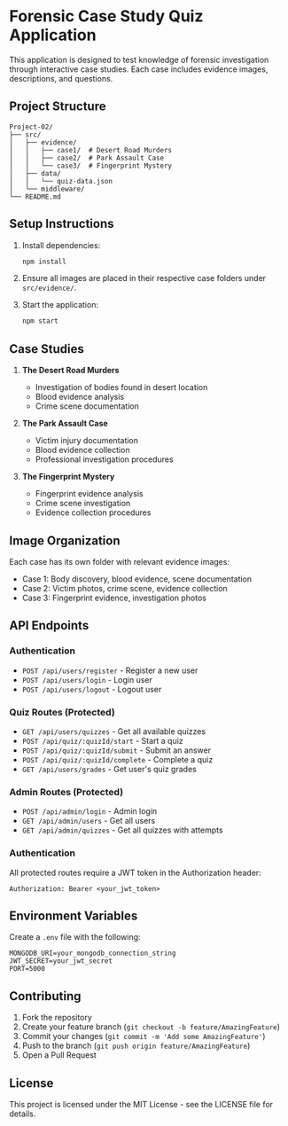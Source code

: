 # Forensic Case Study Quiz Application

This application is designed to test knowledge of forensic investigation through interactive case studies. Each case includes evidence images, descriptions, and questions.

## Project Structure

```
Project-02/
├── src/
│   ├── evidence/
│   │   ├── case1/  # Desert Road Murders
│   │   ├── case2/  # Park Assault Case
│   │   └── case3/  # Fingerprint Mystery
│   ├── data/
│   │   └── quiz-data.json
│   └── middleware/
└── README.md
```

## Setup Instructions

1. Install dependencies:
   ```bash
   npm install
   ```

2. Ensure all images are placed in their respective case folders under `src/evidence/`.

3. Start the application:
   ```bash
   npm start
   ```

## Case Studies

1. **The Desert Road Murders**
   - Investigation of bodies found in desert location
   - Blood evidence analysis
   - Crime scene documentation

2. **The Park Assault Case**
   - Victim injury documentation
   - Blood evidence collection
   - Professional investigation procedures

3. **The Fingerprint Mystery**
   - Fingerprint evidence analysis
   - Crime scene investigation
   - Evidence collection procedures

## Image Organization

Each case has its own folder with relevant evidence images:
- Case 1: Body discovery, blood evidence, scene documentation
- Case 2: Victim photos, crime scene, evidence collection
- Case 3: Fingerprint evidence, investigation photos

## API Endpoints

### Authentication
- `POST /api/users/register` - Register a new user
- `POST /api/users/login` - Login user
- `POST /api/users/logout` - Logout user

### Quiz Routes (Protected)
- `GET /api/users/quizzes` - Get all available quizzes
- `POST /api/quiz/:quizId/start` - Start a quiz
- `POST /api/quiz/:quizId/submit` - Submit an answer
- `POST /api/quiz/:quizId/complete` - Complete a quiz
- `GET /api/users/grades` - Get user's quiz grades

### Admin Routes (Protected)
- `POST /api/admin/login` - Admin login
- `GET /api/admin/users` - Get all users
- `GET /api/admin/quizzes` - Get all quizzes with attempts

### Authentication
All protected routes require a JWT token in the Authorization header:
```
Authorization: Bearer <your_jwt_token>
```

## Environment Variables
Create a `.env` file with the following:
```
MONGODB_URI=your_mongodb_connection_string
JWT_SECRET=your_jwt_secret
PORT=5000
```

## Contributing

1. Fork the repository
2. Create your feature branch (`git checkout -b feature/AmazingFeature`)
3. Commit your changes (`git commit -m 'Add some AmazingFeature'`)
4. Push to the branch (`git push origin feature/AmazingFeature`)
5. Open a Pull Request

## License

This project is licensed under the MIT License - see the LICENSE file for details.
